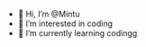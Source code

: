- 👋 Hi, I’m @Mintu
- 👀 I’m interested in coding
- 🌱 I’m currently learning codingg


<!---
Mentttu/Mentttu is a ✨ special ✨ repository because its `README.md` (this file) appears on your GitHub profile.
You can click the Preview link to take a look at your changes.
--->
